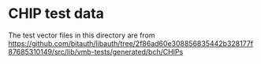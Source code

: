 # CHIP test data

The test vector files in this directory are from <https://github.com/bitauth/libauth/tree/2f86ad60e308856835442b328177f87685310149/src/lib/vmb-tests/generated/bch/CHIPs>

